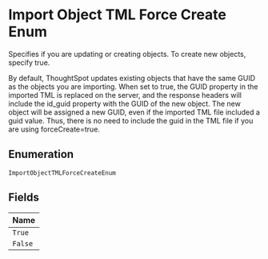 
# Import Object TML Force Create Enum

Specifies if you are updating or creating objects. To create new objects, specify true.

By default, ThoughtSpot updates existing objects that have the same GUID as the objects you are importing. When set to true, the GUID property in the imported TML is replaced on the server, and the response headers will include the id_guid property with the GUID of the new object. The new object will be assigned a new GUID, even if the imported TML file included a guid value. Thus, there is no need to include the guid in the TML file if you are using forceCreate=true.

## Enumeration

`ImportObjectTMLForceCreateEnum`

## Fields

| Name |
|  --- |
| `True` |
| `False` |

